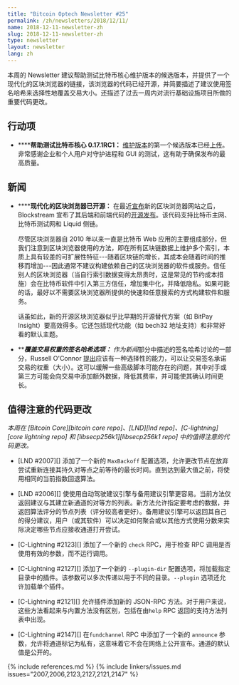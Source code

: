 ```yaml
---
title: "Bitcoin Optech Newsletter #25"
permalink: /zh/newsletters/2018/12/11/
name: 2018-12-11-newsletter-zh
slug: 2018-12-11-newsletter-zh
type: newsletter
layout: newsletter
lang: zh
---
```


本周的 Newsletter 建议帮助测试比特币核心维护版本的候选版本，并提供了一个现代化的区块浏览器的链接，该浏览器的代码已经开源，并简要描述了建议使用签名哈希来选择性地覆盖交易大小。还描述了过去一周内对流行基础设施项目所做的重要代码更改。

## 行动项

- **<!--help-test-bitcoin-core-0-17-1rc1-->****帮助测试比特币核心 0.17.1RC1：** [维护版本][maintenance release]的第一个候选版本已经[上传][V0.17.1rc1]。非常感谢企业和个人用户对守护进程和 GUI 的测试，这有助于确保发布的最高质量。

## 新闻

- **<!--modern-block-explorer-open-sourced-->****现代化的区块浏览器已开源：** 在最近[宣布][explorer announce]新的区块浏览器网站之后，Blockstream 宣布了其后端和前端代码的[开源发布][explorer code announce]。该代码支持比特币主网、比特币测试网和 Liquid 侧链。

  尽管区块浏览器自 2010 年以来一直是比特币 Web 应用的主要组成部分，但我们注意到区块浏览器使用的方法，即在所有区块链数据上维护多个索引，本质上具有较差的可扩展性特征---随着区块链的增长，其成本会随着时间的推移而增加---因此通常不建议构建依赖自己的区块浏览器的软件或服务。信任别人的区块浏览器（当自行索引数据变得太昂贵时，这是常见的节约成本措施）会在比特币软件中引入第三方信任，增加集中化，并降低隐私。如果可能的话，最好以不需要区块浏览器所提供的快速和任意搜索的方式构建软件和服务。

  话虽如此，新的开源区块浏览器似乎比早期的开源替代方案（如 BitPay Insight）要高效得多。它还包括现代功能（如 bech32 地址支持）和非常好看的默认主题。

- **<!--sighash-options-for-covering-transaction-weight-->****覆盖交易权重的签名哈希选项：** 作为*新闻*部分中描述的签名哈希讨论的一部分，Russell O'Connor [提出][weight sighash]应该有一种选择性的能力，可以让交易签名承诺交易的权重（大小）。这可以缓解一些高级脚本可能存在的问题，其中对手或第三方可能会向交易中添加额外数据，降低其费率，并可能使其确认时间更长。

## 值得注意的代码更改

*本周在 [Bitcoin Core][bitcoin core repo]、[LND][lnd repo]、[C-lightning][core lightning repo] 和 [libsecp256k1][libsecp256k1 repo] 中的值得注意的代码更改。*

- [LND #2007][] 添加了一个新的 `MaxBackoff` 配置选项，允许更改节点在放弃尝试重新连接其持久对等点之前等待的最长时间。直到达到最大值之前，将使用相同的当前指数回退算法。

- [LND #2006][] 使使用自动驾驶建议引擎与备用建议引擎更容易。当前方法仅返回建议与其建立新通道的对等方的列表。新方法允许指定要考虑的数据，并返回算法评分的节点列表（评分较高者更好）。备用建议引擎可以返回其自己的得分建议，用户（或其软件）可以决定如何聚合或以其他方式使用分数来实际决定哪些节点应接收通道打开尝试。

- [C-Lightning #2123][] 添加了一个新的 `check` RPC，用于检查 RPC 调用是否使用有效的参数，而不运行调用。

- [C-Lightning #2127][] 添加了一个新的 `--plugin-dir` 配置选项，将加载指定目录中的插件。该参数可以多次传递以用于不同的目录。`--plugin` 选项还允许加载单个插件。

- [C-Lightning #2121][] 允许插件添加新的 JSON-RPC 方法。对于用户来说，这些方法看起来与内置方法没有区别，包括在由`help` RPC 返回的支持方法列表中出现。

- [C-Lightning #2147][] 在`fundchannel` RPC 中添加了一个新的 `announce` 参数，允许将通道标记为私有，这意味着它不会在网络上公开宣布。通道的默认值是公开的。

{% include references.md %}
{% include linkers/issues.md issues="2007,2006,2123,2127,2121,2147" %}

[V0.17.1rc1]: https://bitcoincore.org/bin/bitcoin-core-0.17.1/
[maintenance release]: https://bitcoincore.org/en/lifecycle/#maintenance-releases
[explorer announce]: https://blockstream.com/2018/11/06/explorer-launch/
[explorer code announce]: https://blockstream.com/2018/12/06/esplora-source-announcement/
[weight sighash]: https://lists.linuxfoundation.org/pipermail/bitcoin-dev/2018-December/016534.html
[newsletter #23]: /en/newsletters/2018/11/27/#sighash-updates
